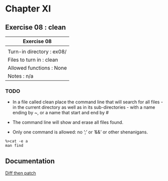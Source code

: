 
# Chapter XI
## Exercise 08 : clean

|               Exercise 08             |
|---------------------------------------|
|                           |
| Turn-in directory : ex08/				|
| Files to turn in : clean			|
| Allowed functions : None				|
| Notes : n/a							|

### TODO

*  In a file called clean place the command line that will search for all files - in the
current directory as well as in its sub-directories - with a name ending by ~, or a
name that start and end by #

* The command line will show and erase all files found.

* Only one command is allowed: no ’;’ or ’&&’ or other shenanigans.

```
%>cat -e a
man find
```


## Documentation

[Diff then patch](https://github.com/beauhelmi/shell00/blob/main/ex07/a)


